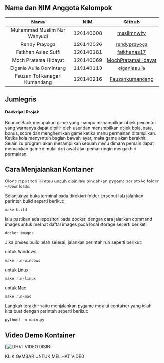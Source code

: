 ## Nama dan NIM Anggota Kelompok
| Nama | NIM | Github |
| :---: | :---: | :---: |
| Muhammad Muslim Nur Wahyudi		| 120140008 | [muslimnwhy](https://github.com/muslimnwhy)     |
| Rendy Prayoga			| 120140036 | [rendyprayoga](https://github.com/rendyprayoga)       |
| Fatkhan Aziez Suffi			| 120140181 | [fatkhanas17](https://github.com/fatkhanas17)               |
| Moch Pratama Hidayat			| 120140069 | [MochPratamaHidayat](https://github.com/MochPratamaHidayat)     |
| Elgania Aulia Gemintang		| 119140113 | [elganiaaulia](https://github.com/elganiaaulia)               |
| Fauzan Tofikanagari Kumandang	| 120140216 | [Fauzankumandang](https://github.com/Fauzankumandang)                 |


## Jumlegris
#### Deskripsi Projek
Bounce Back merupakan game yang mampu menampilkan objek pemantul yang warnanya dapat dipilih oleh user dan menampilkan objek bola, bata, bonus, score dan menghentikan game ketika menu permainan ditampilkan. Ketika bola menyentuh bagian bawah layar, maka game akan berakhir. Selain itu program akan menampilkan sebuah menu dimana pemain dapat memainkan game dimulai dari awal atau pemain ingin mengakhiri permainan.

## Cara Menjalankan Kontainer
Clone repositori ini atau [unduh disini](git@github.com:muslimnwhy/Docker-Sistem-Operasi.git)lalu pindahkan pygame scripts ke folder `~/Downloads`.

Selanjutnya buka terminal pada direktori folder tersebut lalu jalankan perintah build seperti berikut:

    make build

lalu pastikan ada repositori pada docker, dengan cara jalankan command images untuk melihat daftar images pada local storage seperti berikut:

    docker images

Jika proses build telah selesai, jalankan perintah run seperti berikut:

untuk Windows

    make run-windows

untuk Linux

    make run-linux

untuk Mac

    make run-mac

Langkah terakhir yaitu menjalankan pygame melalui container yang telah kita buat dengan perintah seperti berikut:

    python3 -m main.py

## Video Demo Kontainer

[![LIHAT VIDEO DISINI]()

KLIK GAMBAR UNTUK MELIHAT VIDEO
